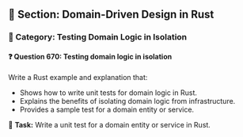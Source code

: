 ## 📘 Section: Domain-Driven Design in Rust
### 🔹 Category: Testing Domain Logic in Isolation
#### ❓ Question 670: Testing domain logic in isolation

Write a Rust example and explanation that:

- Shows how to write unit tests for domain logic in Rust.
- Explains the benefits of isolating domain logic from infrastructure.
- Provides a sample test for a domain entity or service.

🔧 **Task:** Write a unit test for a domain entity or service in Rust.
